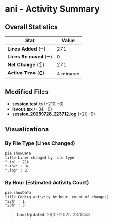 # ani - Activity Summary 

## Overall Statistics

| Stat                   | Value                                                             |
| ---------------------- | ----------------------------------------------------------------- |
| **Lines Added** (➕)   | 271                                          |
| **Lines Removed** (➖) | 0                                        |
| **Net Change** (↕)    | 271                |
| **Active Time** (⌚)   | 4 minutes |


## Modified Files
- **session.test.ts** (+210, -0)
- **layout.tsx** (+34, -0)
- **session_20250728_223712.log** (+27, -0)

## Visualizations

### By File Type (Lines Changed)

```mermaid
pie showData
title Lines changed by file type
".ts" : 210
".tsx" : 34
".log" : 27
```

### By Hour (Estimated Activity Count)

```mermaid
pie showData
title Coding activity by hour (count of changes)
"22h" : 1
"23h" : 3
```


> **Last Updated:** 28/07/2025, 23:18:58